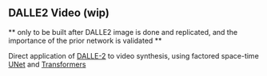 ## DALLE2 Video (wip)

** only to be built after DALLE2 image is done and replicated, and the importance of the prior network is validated **

Direct application of <a href="https://openai.com/dall-e-2/">DALLE-2</a> to video synthesis, using factored space-time <a href="https://github.com/lucidrains/video-diffusion-pytorch">UNet</a> and <a href="https://github.com/lucidrains/TimeSformer-pytorch">Transformers</a>
